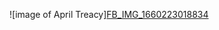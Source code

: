 ![image of April Treacy][FB_IMG_1660223018834](https://user-images.githubusercontent.com/112397776/187222890-1f10b67e-523e-4f9d-8212-a980e9f9016b.jpg)
